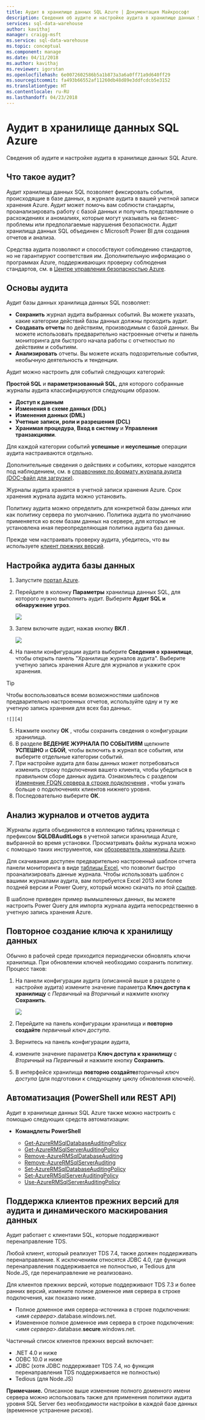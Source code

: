 ```yaml
---
title: Аудит в хранилище данных SQL Azure | Документация Майкрософт
description: Сведения об аудите и настройке аудита в хранилище данных SQL Azure.
services: sql-data-warehouse
author: kavithaj
manager: craigg-msft
ms.service: sql-data-warehouse
ms.topic: conceptual
ms.component: manage
ms.date: 04/11/2018
ms.author: kavithaj
ms.reviewer: igorstan
ms.openlocfilehash: 6e0072602586b5a1b873a3a6a0ff71a9d640ff29
ms.sourcegitcommit: fa493b66552af11260db48d89e3ddfcdcb5e3152
ms.translationtype: HT
ms.contentlocale: ru-RU
ms.lasthandoff: 04/23/2018
---
```

# <a name="auditing-in-azure-sql-data-warehouse"></a>Аудит в хранилище данных SQL Azure

Сведения об аудите и настройке аудита в хранилище данных SQL Azure.

## <a name="what-is-auditing"></a>Что такое аудит?
Аудит хранилища данных SQL позволяет фиксировать события, происходящие в базе данных, в журнале аудита в вашей учетной записи хранения Azure. Аудит может помочь вам соблюсти стандарты, проанализировать работу с базой данных и получить представление о расхождениях и аномалиях, которые могут указывать на бизнес-проблемы или предполагаемые нарушения безопасности. Аудит хранилища данных SQL объединен с Microsoft Power BI для создания отчетов и анализа.

Средства аудита позволяют и способствуют соблюдению стандартов, но не гарантируют соответствия им. Дополнительную информацию о программах Azure, поддерживающих проверку соблюдения стандартов, см. в <a href="http://azure.microsoft.com/support/trust-center/compliance/" target="_blank">Центре управления безопасностью Azure</a>.

## <a id="subheading-1"></a>Основы аудита
Аудит базы данных хранилища данных SQL позволяет:

* **Сохранить** журнал аудита выбранных событий. Вы можете указать, какие категории действий базы данных должны проходить аудит.
* **Создавать отчеты** по действиям, производимым с базой данных. Вы можете использовать предварительно настроенные отчеты и панель мониторинга для быстрого начала работы с отчетностью по действиям и событиям.
* **Анализировать** отчеты. Вы можете искать подозрительные события, необычную деятельность и тенденции.

Аудит можно настроить для событий следующих категорий:

**Простой SQL** и **параметризованный SQL**, для которого собранные журналы аудита классифицируются следующим образом.  

* **Доступ к данным**
* **Изменения в схеме данных (DDL)**
* **Изменения данных (DML)**
* **Учетные записи, роли и разрешения (DCL)**
* **Хранимая процедура**, **Вход в систему** и **Управления транзакциями**.

Для каждой категории событий **успешные** и **неуспешные** операции аудита настраиваются отдельно.

Дополнительные сведения о действиях и событиях, которые находятся под наблюдением, см. в <a href="http://go.microsoft.com/fwlink/?LinkId=506733" target="_blank">справочнике по формату журнала аудита (DOC-файл для загрузки)</a>.

Журналы аудита хранятся в учетной записи хранения Azure. Срок хранения журнала аудита можно установить.

Политику аудита можно определить для конкретной базы данных или как политику сервера по умолчанию. Политика аудита по умолчанию применяется ко всем базам данных на сервере, для которых не установлена иная переопределяющая политика аудита баз данных.

Прежде чем настраивать проверку аудита, убедитесь, что вы используете [клиент прежних версий](sql-data-warehouse-auditing-downlevel-clients.md).

## <a id="subheading-2"></a>Настройка аудита базы данных
1. Запустите <a href="https://portal.azure.com" target="_blank">портал Azure</a>.
2. Перейдите в колонку **Параметры** хранилища данных SQL, для которого нужно выполнить аудит. Выберите **Аудит SQL и обнаружение угроз**.
   
    ![][1]
3. Затем включите аудит, нажав кнопку **ВКЛ** .
   
    ![][3]
4. На панели конфигурации аудита выберите **Сведения о хранилище**, чтобы открыть панель "Хранилище журналов аудита". Выберите учетную запись хранения Azure для журналов и укажите срок хранения. 
>[!TIP]
>Чтобы воспользоваться всеми возможностями шаблонов предварительно настроенных отчетов, используйте одну и ту же учетную запись хранения для всех баз данных.
   
    ![][4]
5. Нажмите кнопку **ОК** , чтобы сохранить сведения о конфигурации хранилища.
6. В разделе **ВЕДЕНИЕ ЖУРНАЛА ПО СОБЫТИЯМ** щелкните **УСПЕШНО** и **СБОЙ**, чтобы включить в журнал все события, или выберите отдельные категории событий.
7. При настройке аудита для базы данных может потребоваться изменить строку подключения вашего клиента, чтобы убедиться в правильном сборе данных аудита. Ознакомьтесь с разделом [Изменение FDQN сервера в строке подключения](sql-data-warehouse-auditing-downlevel-clients.md) , чтобы узнать больше о подключениях клиентов нижнего уровня.
8. Последовательно выберите **ОК**.

## <a id="subheading-3"></a>Анализ журналов и отчетов аудита
Журналы аудита объединяются в коллекцию таблиц хранилища с префиксом **SQLDBAuditLogs** в учетной записи хранилища Azure, выбранной во время установки. Просматривать файлы журнала можно с помощью таких инструментов, как <a href="http://azurestorageexplorer.codeplex.com/" target="_blank">обозреватель хранилищ Azure</a>.

Для скачивания доступен предварительно настроенный шаблон отчета панели мониторинга в виде <a href="http://go.microsoft.com/fwlink/?LinkId=403540" target="_blank">таблицы Excel</a>, что позволит быстро проанализировать данные журнала. Чтобы использовать шаблон с вашими журналами аудита, вам потребуется Excel 2013 или более поздней версии и Power Query, который можно скачать по этой <a href="http://www.microsoft.com/download/details.aspx?id=39379">ссылке</a>.

В шаблоне приведен пример вымышленных данных, вы можете настроить Power Query для импорта журнала аудита непосредственно в учетную запись хранения Azure.

## <a id="subheading-4"></a>Повторное создание ключа к хранилищу данных
Обычно в рабочей среде приходится периодически обновлять ключи хранилища. При обновлении ключей необходимо сохранить политику. Процесс таков:

1. На панели конфигурации аудита (описанной выше в разделе о настройке аудита) измените значение параметра **Ключ доступа к хранилищу** с *Первичный* на *Вторичный* и нажмите кнопку **Сохранить**.

   ![][4]
2. Перейдите на панель конфигурации хранилища и **повторно создайте** *первичный ключ доступа*.
3. Вернитесь на панель конфигурации аудита, 
4. измените значение параметра **Ключ доступа к хранилищу** с *Вторичный* на *Первичный* и нажмите кнопку **Сохранить**.
4. В интерфейсе хранилища **повторно создайте***вторичный ключ доступа* (для подготовки к следующему циклу обновления ключей).

## <a id="subheading-5"></a>Автоматизация (PowerShell или REST API)
Аудит в хранилище данных SQL Azure также можно настроить с помощью следующих средств автоматизации:

* **Командлеты PowerShell**

   * [Get-AzureRMSqlDatabaseAuditingPolicy](/powershell/module/azurerm.sql/get-azurermsqldatabaseauditingpolicy)
   * [Get-AzureRMSqlServerAuditingPolicy](/powershell/module/azurerm.sql/Get-AzureRMSqlServerAuditingPolicy)
   * [Remove-AzureRMSqlDatabaseAuditing](/powershell/module/azurerm.sql/Remove-AzureRMSqlDatabaseAuditing)
   * [Remove-AzureRMSqlServerAuditing](/powershell/module/azurerm.sql/Remove-AzureRMSqlServerAuditing)
   * [Set-AzureRMSqlDatabaseAuditingPolicy](/powershell/module/azurerm.sql/Set-AzureRMSqlDatabaseAuditingPolicy)
   * [Set-AzureRMSqlServerAuditingPolicy](/powershell/module/azurerm.sql/Set-AzureRMSqlServerAuditingPolicy)
   * [Use-AzureRMSqlServerAuditingPolicy](/powershell/module/azurerm.sql/Use-AzureRMSqlServerAuditingPolicy)


## <a name="downlevel-clients-support-for-auditing-and-dynamic-data-masking"></a>Поддержка клиентов прежних версий для аудита и динамического маскирования данных
Аудит работает с клиентами SQL, которые поддерживают перенаправление TDS.

Любой клиент, который реализует TDS 7.4, также должен поддерживать перенаправление. К исключениям относятся JDBC 4.0, где функция перенаправления поддерживается не полностью, и Tedious для Node.JS, где перенаправление не реализовано.

Для клиентов прежних версий, которые поддерживают TDS 7.3 и более ранних версий, измените полное доменное имя сервера в строке подключения, как показано ниже.

- Полное доменное имя сервера-источника в строке подключения: <*имя сервера*>.database.windows.net.
- Измененное полное доменное имя сервера в строке подключения: <*имя сервера*>.database.**secure**.windows.net.

Частичный список клиентов прежних версий включает:

* .NET 4.0 и ниже
* ODBC 10.0 и ниже
* JDBC (хотя JDBC поддерживает TDS 7.4, но функция перенаправления TDS поддерживается не полностью)
* Tedious (для Node.JS)

**Примечание.** Описанное выше изменение полного доменного имени сервера можно использовать также для применения политики аудита уровня SQL Server без необходимости настройки в каждой базе данных (временное устранение рисков).     




<!--Anchors-->
[Database Auditing basics]: #subheading-1
[Set up auditing for your database]: #subheading-2
[Analyze audit logs and reports]: #subheading-3


<!--Image references-->
[1]: ./media/sql-data-warehouse-auditing-overview/sql-data-warehouse-auditing.png
[2]: ./media/sql-data-warehouse-auditing-overview/sql-data-warehouse-auditing-inherit.png
[3]: ./media/sql-data-warehouse-auditing-overview/sql-data-warehouse-auditing-enable.png
[4]: ./media/sql-data-warehouse-auditing-overview/sql-data-warehouse-auditing-storage-account.png
[5]: ./media/sql-data-warehouse-auditing-overview/sql-data-warehouse-auditing-dashboard.png


